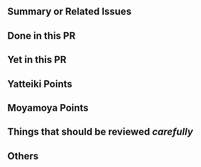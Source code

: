 ## Summary or Related Issues

<!-- [required]
 Purpose and background of this pull request
 It is ok to put a corresponding issue link instead of wirting a summary.
-->

## Done in this PR

<!-- [required]
 Changes
-->

## Yet in this PR

<!-- [optional]
 Things that are related to this pull request but have not done yet
-->

## Yatteiki Points

<!-- [optional]
 Yatteiki things you did in this pull request.
-->

## Moyamoya Points

<!-- [optional]
 Things you worried about design, algorithms and implementations.
-->

## Things that should be reviewed *carefully*

<!-- [optional]
 Things that should be reviewed carefully for some reasons.
-->

## Others

<!-- [optional] -->
